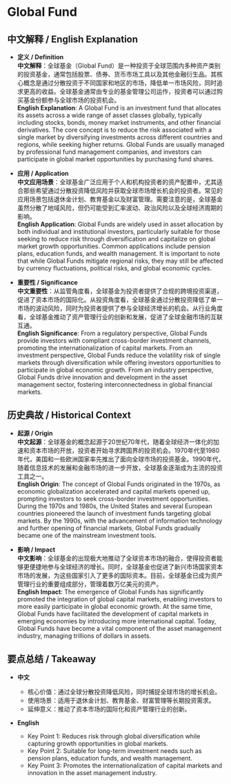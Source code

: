 # Global Fund

## 中文解释 / English Explanation

* **定义 / Definition**  
  **中文解释**：全球基金（Global Fund）是一种投资于全球范围内多种资产类别的投资基金，通常包括股票、债券、货币市场工具以及其他金融衍生品。其核心概念是通过分散投资于不同国家和地区的市场，降低单一市场风险，同时追求更高的收益。全球基金通常由专业的基金管理公司运作，投资者可以通过购买基金份额参与全球市场的投资机会。  
  **English Explanation**: A Global Fund is an investment fund that allocates its assets across a wide range of asset classes globally, typically including stocks, bonds, money market instruments, and other financial derivatives. The core concept is to reduce the risk associated with a single market by diversifying investments across different countries and regions, while seeking higher returns. Global Funds are usually managed by professional fund management companies, and investors can participate in global market opportunities by purchasing fund shares.

* **应用 / Application**  
  **中文应用场景**：全球基金广泛应用于个人和机构投资者的资产配置中，尤其适合那些希望通过分散投资降低风险并获取全球市场增长机会的投资者。常见的应用场景包括退休金计划、教育基金以及财富管理。需要注意的是，全球基金虽然分散了地域风险，但仍可能受到汇率波动、政治风险以及全球经济周期的影响。  
  **English Application**: Global Funds are widely used in asset allocation by both individual and institutional investors, particularly suitable for those seeking to reduce risk through diversification and capitalize on global market growth opportunities. Common applications include pension plans, education funds, and wealth management. It is important to note that while Global Funds mitigate regional risks, they may still be affected by currency fluctuations, political risks, and global economic cycles.

* **重要性 / Significance**  
  **中文重要性**：从监管角度看，全球基金为投资者提供了合规的跨境投资渠道，促进了资本市场的国际化。从投资角度看，全球基金通过分散投资降低了单一市场的波动风险，同时为投资者提供了参与全球经济增长的机会。从行业角度看，全球基金推动了资产管理行业的创新和发展，促进了全球金融市场的互联互通。  
  **English Significance**: From a regulatory perspective, Global Funds provide investors with compliant cross-border investment channels, promoting the internationalization of capital markets. From an investment perspective, Global Funds reduce the volatility risk of single markets through diversification while offering investors opportunities to participate in global economic growth. From an industry perspective, Global Funds drive innovation and development in the asset management sector, fostering interconnectedness in global financial markets.

## 历史典故 / Historical Context

* **起源 / Origin**  
  **中文起源**：全球基金的概念起源于20世纪70年代，随着全球经济一体化的加速和资本市场的开放，投资者开始寻求跨国界的投资机会。1970年代至1980年代，美国和一些欧洲国家率先推出了面向全球市场的投资基金。1990年代，随着信息技术的发展和金融市场的进一步开放，全球基金逐渐成为主流的投资工具之一。  
  **English Origin**: The concept of Global Funds originated in the 1970s, as economic globalization accelerated and capital markets opened up, prompting investors to seek cross-border investment opportunities. During the 1970s and 1980s, the United States and several European countries pioneered the launch of investment funds targeting global markets. By the 1990s, with the advancement of information technology and further opening of financial markets, Global Funds gradually became one of the mainstream investment tools.

* **影响 / Impact**  
  **中文影响**：全球基金的出现极大地推动了全球资本市场的融合，使得投资者能够更便捷地参与全球经济的增长。同时，全球基金也促进了新兴市场国家资本市场的发展，为这些国家引入了更多的国际资本。目前，全球基金已成为资产管理行业的重要组成部分，管理着数万亿美元的资产。  
  **English Impact**: The emergence of Global Funds has significantly promoted the integration of global capital markets, enabling investors to more easily participate in global economic growth. At the same time, Global Funds have facilitated the development of capital markets in emerging economies by introducing more international capital. Today, Global Funds have become a vital component of the asset management industry, managing trillions of dollars in assets.

## 要点总结 / Takeaway

* **中文**  
  - 核心价值：通过全球分散投资降低风险，同时捕捉全球市场的增长机会。  
  - 使用场景：适用于退休金计划、教育基金、财富管理等长期投资需求。  
  - 延伸意义：推动了资本市场的国际化和资产管理行业的创新。  

* **English**  
  - Key Point 1: Reduces risk through global diversification while capturing growth opportunities in global markets.  
  - Key Point 2: Suitable for long-term investment needs such as pension plans, education funds, and wealth management.  
  - Key Point 3: Promotes the internationalization of capital markets and innovation in the asset management industry.